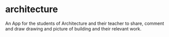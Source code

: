 # architecture
An App for the students of Architecture and their teacher to share, comment and draw drawing and picture of building and their relevant work.
